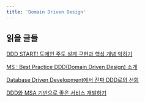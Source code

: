 ```yaml
---
title: 'Domain Driven Design'
---
```


## 읽을 글들

[DDD START! 도메인 주도 설계 구현과 핵심 개념 익히기](https://leejaedoo.github.io/domain_start/)

[MS : Best Practice DDD(Domain Driven Design) 소개](https://docs.microsoft.com/ko-kr/archive/msdn-magazine/2009/february/best-practice-an-introduction-to-domain-driven-design)

[Database Driven Development에서 진짜 DDD로의 선회](https://helloworld.kurly.com/blog/road-to-ddd/)

[DDD와 MSA 기반으로 좋은 서비스 개발하기](https://helloworld.kurly.com/blog/ddd-msa-service-development/)
